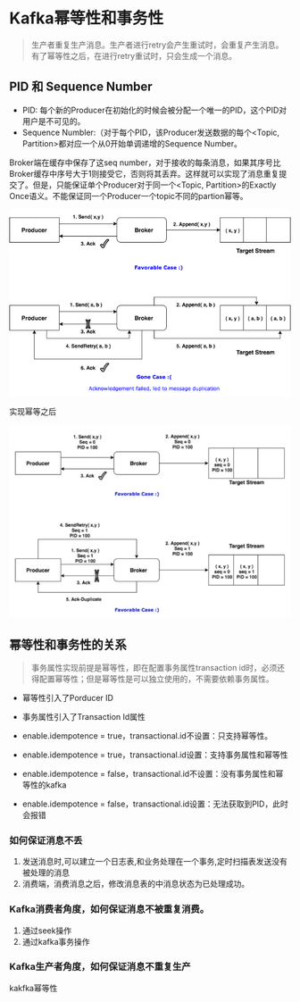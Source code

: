 # Kafka幂等性和事务性
> 生产者重复生产消息。生产者进行retry会产生重试时，会重复产生消息。有了幂等性之后，在进行retry重试时，只会生成一个消息。  


## PID 和 Sequence Number
* PID: 每个新的Producer在初始化的时候会被分配一个唯一的PID，这个PID对用户是不可见的。
* Sequence Numbler:（对于每个PID，该Producer发送数据的每个<Topic, Partition>都对应一个从0开始单调递增的Sequence Number。


Broker端在缓存中保存了这seq number，对于接收的每条消息，如果其序号比Broker缓存中序号大于1则接受它，否则将其丢弃。这样就可以实现了消息重复提交了。但是，只能保证单个Producer对于同一个<Topic, Partition>的Exactly Once语义。不能保证同一个Producer一个topic不同的partion幂等。

![](Kafka%E5%B9%82%E7%AD%89%E6%80%A7%E5%92%8C%E4%BA%8B%E5%8A%A1%E6%80%A7/1-1.png)

实现幂等之后

![](Kafka%E5%B9%82%E7%AD%89%E6%80%A7%E5%92%8C%E4%BA%8B%E5%8A%A1%E6%80%A7/2.png)

## 幂等性和事务性的关系
> 事务属性实现前提是幂等性，即在配置事务属性transaction id时，必须还得配置幂等性；但是幂等性是可以独立使用的，不需要依赖事务属性。  
* 幂等性引入了Porducer ID
* 事务属性引入了Transaction Id属性

* enable.idempotence = true，transactional.id不设置：只支持幂等性。
* enable.idempotence = true，transactional.id设置：支持事务属性和幂等性
* enable.idempotence = false，transactional.id不设置：没有事务属性和幂等性的kafka
* enable.idempotence = false，transactional.id设置：无法获取到PID，此时会报错


### 如何保证消息不丢
1. 发送消息时,可以建立一个日志表,和业务处理在一个事务,定时扫描表发送没有被处理的消息
2. 消费端，消费消息之后，修改消息表的中消息状态为已处理成功。

### Kafka消费者角度，如何保证消息不被重复消费。
1. 通过seek操作
2. 通过kafka事务操作

### Kafka生产者角度，如何保证消息不重复生产
kakfka幂等性
